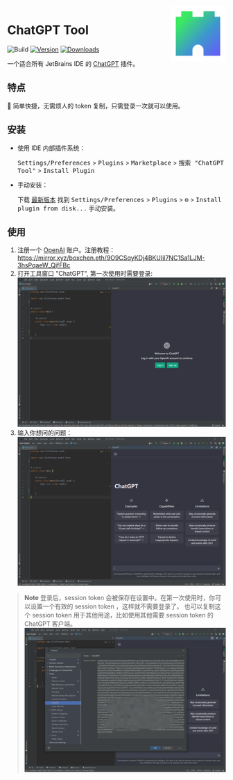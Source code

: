 <img src="src/main/resources/META-INF/pluginIcon.svg" align="right" width="128" height="128" alt="icon"/>

# ChatGPT Tool

![Build](https://github.com/LiLittleCat/intellij-chatgpt/workflows/Build/badge.svg)
[![Version](https://img.shields.io/jetbrains/plugin/v/20629-chatgpt-tool.svg)](https://plugins.jetbrains.com/plugin/20629-chatgpt-tool)
[![Downloads](https://img.shields.io/jetbrains/plugin/d/20629-chatgpt-tool.svg)](https://plugins.jetbrains.com/plugin/20629-chatgpt-tool)

一个适合所有 JetBrains IDE 的 [ChatGPT](https://chat.openai.com/) 插件。

## 特点

🚀 简单快捷，无需烦人的 token 复制，只需登录一次就可以使用。

## 安装

- 使用 IDE 内部插件系统：

  <kbd>Settings/Preferences</kbd> > <kbd>Plugins</kbd> > <kbd>Marketplace</kbd> > <kbd> 搜索 "ChatGPT Tool"</kbd> >
  <kbd>Install Plugin</kbd>

- 手动安装：

  下载 [最新版本](https://github.com/LiLittleCat/intellij-chatgpt/releases/latest) 找到
  <kbd>Settings/Preferences</kbd> > <kbd>Plugins</kbd> > <kbd>⚙️</kbd> > <kbd>Install plugin from disk...</kbd>
  手动安装。

## 使用

1. 注册一个 [OpenAI](https://beta.openai.com/signup)
   账户。注册教程：https://mirror.xyz/boxchen.eth/9O9CSqyKDj4BKUIil7NC1Sa1LJM-3hsPqaeW_QjfFBc
2. 打开工具窗口 "ChatGPT", 第一次使用时需要登录:
   ![](/image/login.png)
3. 输入你想问的问题：
   ![](/image/use.png)

> **Note**
> 登录后，session token 会被保存在设置中。在第一次使用时，你可以设置一个有效的 session token ，这样就不需要登录了。
> 也可以复制这个 session token 用于其他用途，比如使用其他需要 session token 的 ChatGPT 客户端。
> ![](/image/settings.png)